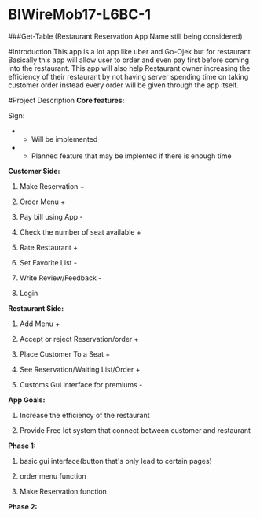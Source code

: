 # BIWireMob17-L6BC-1

###Get-Table (Restaurant Reservation App Name still being considered)

#Introduction
This app is a Iot app like uber and Go-Ojek but for restaurant. Basically this app will allow user to order and even pay first before coming into the restaurant. This app will also help Restaurant owner increasing the efficiency of their restaurant by not having server spending time on taking customer order instead every order will be given through the app itself.

#Project Description 
**Core features:**

Sign:

* + Will be implemented
* - Planned feature that may be implented if there is enough time

__Customer Side:__

1. Make Reservation +

2. Order Menu +

3. Pay bill using App -

4. Check the number of seat available +

5. Rate Restaurant +

6. Set Favorite List -

7. Write Review/Feedback -

8. Login
 
__Restaurant Side:__

1. Add Menu +

2. Accept or reject Reservation/order +

3. Place Customer To a Seat +

4. See Reservation/Waiting List/Order +

5. Customs Gui interface for premiums -

__App Goals:__

1. Increase the efficiency of the restaurant

2. Provide Free Iot system that connect between customer and restaurant

__Phase 1:__

1. basic gui interface(button that's only lead to certain pages)

2. order menu function

3. Make Reservation function

__Phase 2:__
